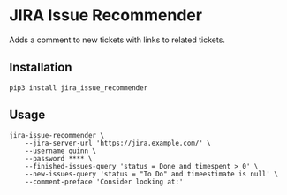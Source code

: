 # JIRA Issue Recommender

Adds a comment to new tickets with links to related tickets.

## Installation

    pip3 install jira_issue_recommender

## Usage

    jira-issue-recommender \
        --jira-server-url 'https://jira.example.com/' \
        --username quinn \
        --password **** \
        --finished-issues-query 'status = Done and timespent > 0' \
        --new-issues-query 'status = "To Do" and timeestimate is null' \
        --comment-preface 'Consider looking at:'
